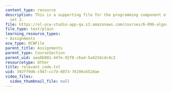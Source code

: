 ```yaml
---
content_type: resource
description: This is a supporting file for the programming component of the problem
  set 2.
file: https://ol-ocw-studio-app-qa.s3.amazonaws.com/courses/6-096-algorithms-for-computational-biology-spring-2005/392ff9d6c947cc7d807376198c652dae_relevant_code.txt
file_type: text/plain
learning_resource_types:
- Assignments
ocw_type: OCWFile
parent_title: Assignments
parent_type: CourseSection
parent_uid: aaa8b881-447e-92f8-c6ad-5a423dcdc4c2
resourcetype: Other
title: relevant_code.txt
uid: 392ff9d6-c947-cc7d-8073-76198c652dae
video_files:
  video_thumbnail_file: null
---
```

